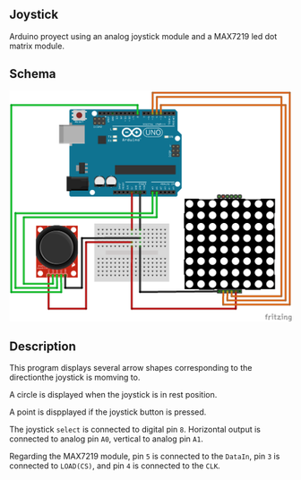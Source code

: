 ## Joystick ##

Arduino proyect using an analog joystick module and a MAX7219 led dot matrix module.

## Schema ##
![Schema](https://github.com/Otsoko/joystick/raw/master/joystick_bb.png)

## Description ##
This program displays several arrow shapes corresponding to the directionthe joystick is momving to.

A circle is displayed when the joystick is in rest position.

A point is dispplayed if the joystick button is pressed.

The joystick `select` is connected to digital pin `8`. Horizontal output is connected to analog pin `A0`, vertical to analog pin `A1`.

Regarding the MAX7219 module, pin `5` is connected to the `DataIn`, pin `3` is connected to `LOAD(CS)`, and pin `4` is connected to the `CLK`.